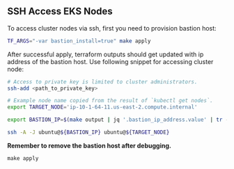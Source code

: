 ## SSH Access EKS Nodes

To access cluster nodes via ssh, first you need to provision bastion host:

```bash
TF_ARGS="-var bastion_install=true" make apply
```

After successful apply, terraform outputs should get updated with ip address of the bastion host.
Use following snippet for accessing cluster node:

```bash
# Access to private key is limited to cluster administrators.
ssh-add <path_to_private_key>

# Example node name copied from the result of `kubectl get nodes`.
export TARGET_NODE='ip-10-1-64-11.us-east-2.compute.internal'

export BASTION_IP=$(make output | jq '.bastion_ip_address.value' | tr -d '"')

ssh -A -J ubuntu@${BASTION_IP} ubuntu@${TARGET_NODE}
```

**Remember to remove the bastion host after debugging.**

```
make apply
```
